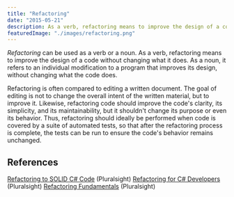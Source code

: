 ```yaml
---
title: "Refactoring"
date: "2015-05-21"
description: As a verb, refactoring means to improve the design of a code without changing what it does. As a noun, it refers to an individual modification to a program that improves its design, without changing what the code does.
featuredImage: "./images/refactoring.png"
---
```


_Refactoring_ can be used as a verb or a noun. As a verb, refactoring means to improve the design of a code without changing what it does. As a noun, it refers to an individual modification to a program that improves its design, without changing what the code does.

Refactoring is often compared to editing a written document. The goal of editing is not to change the overall intent of the written material, but to improve it. Likewise, refactoring code should improve the code's clarity, its simplicity, and its maintainability, but it shouldn't change its purpose or even its behavior. Thus, refactoring should ideally be performed when code is covered by a suite of automated tests, so that after the refactoring process is complete, the tests can be run to ensure the code's behavior remains unchanged.

## References

[Refactoring to SOLID C# Code](https://www.pluralsight.com/courses/refactoring-solid-c-sharp-code) (Pluralsight)
[Refactoring for C# Developers](https://www.pluralsight.com/courses/refactoring-csharp-developers) (Pluralsight)
[Refactoring Fundamentals](http://www.pluralsight.com/courses/refactoring-fundamentals) (Pluralsight)
